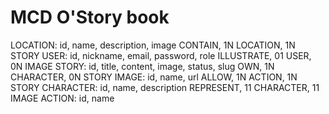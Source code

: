 # MCD O'Story book

LOCATION: id, name, description, image
    CONTAIN, 1N LOCATION, 1N STORY
USER: id, nickname, email, password, role
    ILLUSTRATE, 01 USER, 0N IMAGE
STORY: id, title, content, image, status, slug
  OWN, 1N CHARACTER, 0N STORY
IMAGE: id, name, url
  ALLOW, 1N ACTION, 1N STORY
CHARACTER: id, name, description
    REPRESENT, 11 CHARACTER, 11 IMAGE
ACTION: id, name
